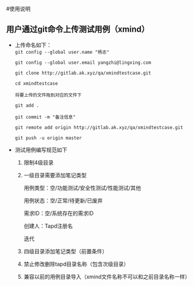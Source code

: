 #使用说明
## 用户通过git命令上传测试用例（xmind）
* 上传命名如下：   
  `git config --global user.name "杨志"`
  
  `git config --global user.email yangzhi@lingxing.com`
  
  `git clone http://gitlab.ak.xyz/qa/xmindtestcase.git`
  
  `cd xmindtestcase`
  
  `将要上传的文件拖到对应的文件下`
  
  `git add .`
  
  `git commit -m "备注信息"`

  `git remote add origin http://gitlab.ak.xyz/qa/xmindtestcase.git`
  
  `git push -u origin master`
  
* 测试用例编写规范如下
  
  1. 限制4级目录
  2. 一级目录需要添加笔记类型
     
     用例类型：空/功能测试/安全性测试/性能测试/其他
     
     用例状态：空/正常/待更新/已废弃
     
     需求ID：空/系统存在的需求ID
     
     创建人：Tapd注册名
     
     迭代
  3. 四级目录添加笔记类型（前置条件）
    
  4. 禁止修改删除tapd目录名称（包含次级目录）
  
  5. 兼容以前的用例目录导入（xmind文件名称不可以和之前目录名称一样）   